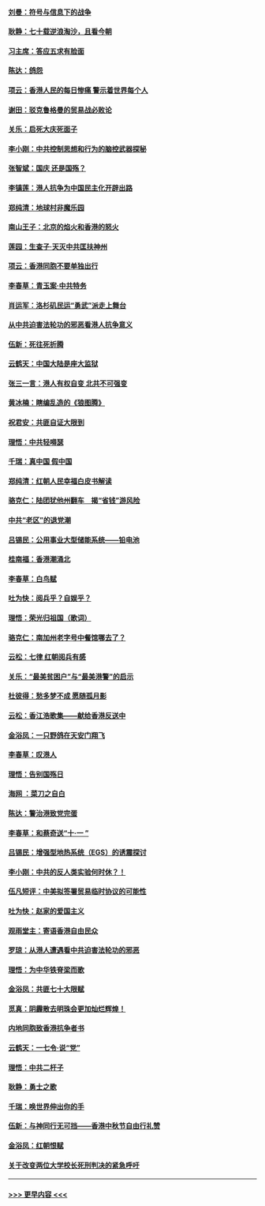 #### [刘曼：符号与信息下的战争](../pages/nsc993/n11564655.md?t=10031655) 
#### [耿静：七十载逆浪淘沙，且看今朝](../pages/nsc993/n11564520.md?t=10031655) 
#### [习主席：答应五求有脸面](../pages/nsc993/n11563953.md?t=10031655) 
#### [陈达：鸽怨](../pages/nsc993/n11561879.md?t=10031655) 
#### [项云：香港人民的每日惨痛  警示着世界每个人](../pages/nsc993/n11559273.md?t=10031655) 
#### [谢田：驳克鲁格曼的贸易战必败论](../pages/nsc993/n11555840.md?t=10031655) 
#### [关乐：启死大庆死面子](../pages/nsc993/n11556823.md?t=10031655) 
#### [李小刚：中共控制思想和行为的脑控武器探秘](../pages/nsc993/n11556776.md?t=10031655) 
#### [张智斌：国庆  还是国殇？](../pages/nsc993/n11556617.md?t=10031655) 
#### [李镇莲：港人抗争为中国民主化开辟出路](../pages/nsc993/n11556570.md?t=10031655) 
#### [郑纯清：地球村非魔乐园](../pages/nsc993/n11555415.md?t=10031655) 
#### [南山王子：北京的焰火和香港的怒火](../pages/nsc993/n11555318.md?t=10031655) 
#### [莲园：生查子·天灭中共匡扶神州](../pages/nsc993/n11555302.md?t=10031655) 
#### [项云：香港同胞不要单独出行](../pages/nsc993/n11555276.md?t=10031655) 
#### [李春草：青玉案‧中共特务](../pages/nsc993/n11552356.md?t=10031655) 
#### [肖运军：洛杉矶民运“勇武”派走上舞台](../pages/nsc993/n11551595.md?t=10031655) 
#### [从中共迫害法轮功的邪恶看港人抗争意义](../pages/nsc993/n11540858.md?t=10031655) 
#### [伍新：死往死折腾](../pages/nsc993/n11550174.md?t=10031655) 
#### [云鹤天：中国大陆是座大监狱](../pages/nsc993/n11550155.md?t=10031655) 
#### [张三一言：港人有权自变 北共不可强变](../pages/nsc993/n11550132.md?t=10031655) 
#### [黄冰楠：瞎编乱造的《狼图腾》](../pages/nsc993/n11550082.md?t=10031655) 
#### [祝君安：共匪自证大限到](../pages/nsc993/n11550041.md?t=10031655) 
#### [理悟：中共轻嘚瑟](../pages/nsc993/n11547978.md?t=10031655) 
#### [千瑞：真中国 假中国](../pages/nsc993/n11547865.md?t=10031655) 
#### [郑纯清：红朝人民幸福白皮书解读](../pages/nsc993/n11547499.md?t=10031655) 
#### [骆克仁：陆团犹他州翻车　揭“省钱”游风险](../pages/nsc993/n11546977.md?t=10031655) 
#### [中共“老区”的退党潮](../pages/nsc993/n11545995.md?t=10031655) 
#### [吕锡民：公用事业大型储能系统——铅电池](../pages/nsc993/n11545701.md?t=10031655) 
#### [桂南福：香港潮涌北](../pages/nsc993/n11545682.md?t=10031655) 
#### [李春草：白鸟赋](../pages/nsc993/n11545663.md?t=10031655) 
#### [吐为快：阅兵乎？自娱乎？](../pages/nsc993/n11545625.md?t=10031655) 
#### [理悟：荣光归祖国（歌词）](../pages/nsc993/n11545616.md?t=10031655) 
#### [骆克仁：南加州老字号中餐馆哪去了？](../pages/nsc993/n11545120.md?t=10031655) 
#### [云松：七律 红朝阅兵有感](../pages/nsc993/n11542394.md?t=10031655) 
#### [关乐：“最美贫困户”与“最美港警”的启示](../pages/nsc993/n11542252.md?t=10031655) 
#### [杜彼得：愁多梦不成 愿随孤月影](../pages/nsc993/n11540296.md?t=10031655) 
#### [云松：香江浩歌集——献给香港反送中](../pages/nsc993/n11540149.md?t=10031655) 
#### [金浴凤：一只野鸽在天安门翔飞](../pages/nsc993/n11540280.md?t=10031655) 
#### [李春草：叹港人](../pages/nsc993/n11540119.md?t=10031655) 
#### [理悟：告别国殇日](../pages/nsc993/n11539610.md?t=10031655) 
#### [海网 ：菜刀之自白](../pages/nsc993/n11539597.md?t=10031655) 
#### [陈达：警治港致党完蛋](../pages/nsc993/n11538127.md?t=10031655) 
#### [李春草：和蔡奇送“十·一 ”](../pages/nsc993/n11537810.md?t=10031655) 
#### [吕锡民：增强型地热系统（EGS）的诱震探讨](../pages/nsc993/n11537765.md?t=10031655) 
#### [李小刚：中共的反人类实验何时休？！](../pages/nsc993/n11537669.md?t=10031655) 
#### [伍凡短评：中美拟签署贸易临时协议的可能性](../pages/nsc993/n11536773.md?t=10031655) 
#### [吐为快：赵家的爱国主义](../pages/nsc993/n11536750.md?t=10031655) 
#### [观雨堂主：寄语香港自由民众](../pages/nsc993/n11536735.md?t=10031655) 
#### [罗琼：从港人遭遇看中共迫害法轮功的邪恶](../pages/nsc993/n11507862.md?t=10031655) 
#### [理悟：为中华铁脊梁而歌](../pages/nsc993/n11534458.md?t=10031655) 
#### [金浴凤：共匪七十大限赋](../pages/nsc993/n11534434.md?t=10031655) 
#### [觅真：阴霾散去明珠会更加灿烂辉煌！](../pages/nsc993/n11531858.md?t=10031655) 
#### [内地同胞致香港抗争者书](../pages/nsc993/n11531645.md?t=10031655) 
#### [云鹤天：一七令‧说“党”](../pages/nsc993/n11529099.md?t=10031655) 
#### [理悟：中共二杆子](../pages/nsc993/n11529046.md?t=10031655) 
#### [耿静：勇士之歌](../pages/nsc993/n11527562.md?t=10031655) 
#### [千瑞：唤世界伸出你的手](../pages/nsc993/n11526942.md?t=10031655) 
#### [伍新：与神同行无可挡——香港中秋节自由行礼赞](../pages/nsc993/n11526801.md?t=10031655) 
#### [金浴凤：红朝恨赋](../pages/nsc993/n11524312.md?t=10031655) 
#### [关于改变两位大学校长死刑判决的紧急呼吁](../pages/nsc993/n11524103.md?t=10031655) 

----
#### [ >>> 更早内容 <<< ](../indexes/nsc993-earlier.md)

